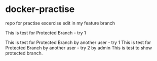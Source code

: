 # docker-practise
repo for practise excercise
edit in my feature branch


This is test for Protected Branch - try 1

This is test for Protected Branch by another user - try 1
This is test for Protected Branch by another user - try 2 by admin
This is test to show protected branch.
